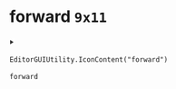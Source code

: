 # forward `9x11`
<img src="/img/forward.png" width=9 height=11>

``` CSharp
EditorGUIUtility.IconContent("forward")
```
```
forward
```
